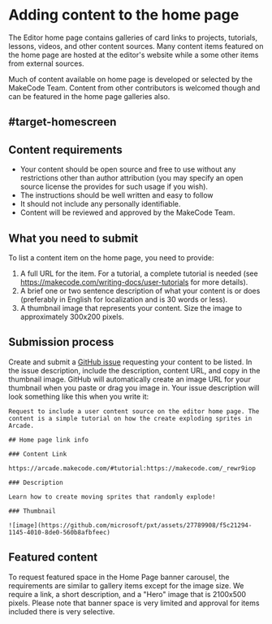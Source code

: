 # Adding content to the home page

The Editor home page contains galleries of card links to projects, tutorials, lessons, videos, and other content sources. Many content items featured on the home page are hosted at the editor's website while a some other items from external sources.

Much of content available on home page is developed or selected by the MakeCode Team. Content from other contributors is welcomed though and can be featured in the home page galleries also.

## #target-homescreen

## Content requirements

* Your content should be open source and free to use without any restrictions other than author attribution (you may specify an open source license the provides for such usage if you wish).
* The instructions should be well written and easy to follow
* It should not include any personally identifiable.
* Content will be reviewed and approved by the MakeCode Team.

## What you need to submit

To list a content item on the home page, you need to provide:

1. A full URL for the item. For a tutorial, a complete tutorial is needed (see https://makecode.com/writing-docs/user-tutorials for more details).
2. A brief one or two sentence description of what your content is or does (preferably in English for localization and is 30 words or less).
3. A thumbnail image that represents your content. Size the image to approximately 300x200 pixels.

## Submission process

Create and submit a [GitHub issue](@githubUrl@/issues) requesting your content to be listed. In the issue description, include the description, content URL, and copy in the thumbnail image. GitHub will automatically create an image URL for your thumbnail when you paste or drag you image in. Your issue description will look something like this when you write it:

```
Request to include a user content source on the editor home page. The content is a simple tutorial on how the create exploding sprites in Arcade.

## Home page link info

### Content Link

https://arcade.makecode.com/#tutorial:https://makecode.com/_rewr9iop

### Description

Learn how to create moving sprites that randomly explode!

### Thumbnail

![image](https://github.com/microsoft/pxt/assets/27789908/f5c21294-1145-4010-8de0-560b8afbfeec)
```

## Featured content

To request featured space in the Home Page banner carousel, the requirements are similar to gallery items except for the image size. We require a link, a short description, and a "Hero" image that is 2100x500 pixels. Please note that banner space is very limited and approval for items included there is very selective.